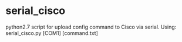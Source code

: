 # serial_cisco 
python2.7 script for upload config command to Cisco via serial. 
Using: serial_cisco.py [COM1] [command.txt]
